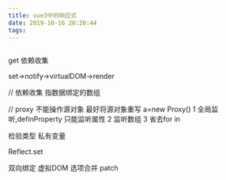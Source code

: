```yaml
---
title: vue3中的响应式
date: 2019-10-16 20:20:44
tags:
---
```


```js

```

get 依赖收集

set->notify->virtualDOM->render

// 依赖收集 指数据绑定的数组


// proxy 不能操作源对象  最好将源对象重写  a=new Proxy()
1 全局监听,definProperty 只能监听属性
2 监听数组
3 省去for in  

检验类型
私有变量

Reflect.set 

双向绑定
虚拟DOM 选项合并 patch
